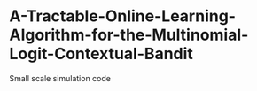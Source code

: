 # A-Tractable-Online-Learning-Algorithm-for-the-Multinomial-Logit-Contextual-Bandit
Small scale simulation code
